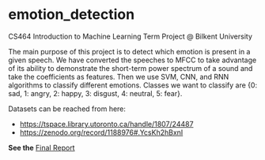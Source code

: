 # emotion_detection
CS464 Introduction to Machine Learning Term Project @ Bilkent University

The main purpose of this project is to detect which emotion is present in a given speech.
We have converted the speeches to MFCC to take advantage of its ability to demonstrate 
the short-term power spectrum of a sound and take the coefficients as features. Then we 
use SVM, CNN, and RNN algorithms to classify different emotions. 
Classes we want to classify are {0: sad, 1: angry, 2: happy, 3: disgust, 4: neutral, 5: fear}.

Datasets can be reached from here: 
- https://tspace.library.utoronto.ca/handle/1807/24487 
- https://zenodo.org/record/1188976#.YcsKh2hBxnI

**See the** [Final Report](https://github.com/larafenercioglu/emotion_detection/blob/main/final_report.pdf)
